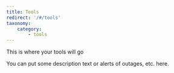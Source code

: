 ```yaml
---
title: Tools
redirect: '/#/tools'
taxonomy:
    category:
        - tools
---
```


This is where your tools will go

You can put some description text or alerts of outages, etc. here.